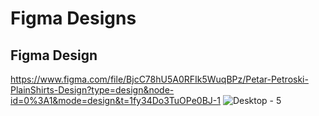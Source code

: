 # Figma Designs

## Figma Design
https://www.figma.com/file/BjcC78hU5A0RFIk5WuqBPz/Petar-Petroski-PlainShirts-Design?type=design&node-id=0%3A1&mode=design&t=1fy34Do3TuOPe0BJ-1
![Desktop - 5](https://github.com/PetarPetroski/is218_final_project/assets/45236464/2445689a-13cb-44db-8e46-0ef08a9da86e)
